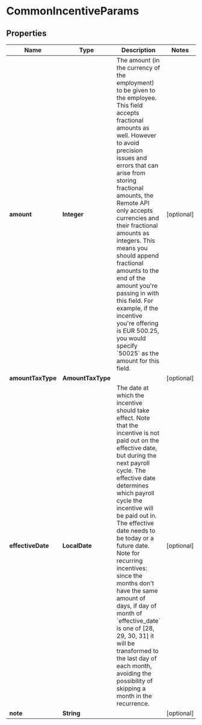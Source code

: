 

# CommonIncentiveParams


## Properties

| Name | Type | Description | Notes |
|------------ | ------------- | ------------- | -------------|
|**amount** | **Integer** | The amount (in the currency of the employment) to be given to the employee.  This field accepts fractional amounts as well. However to avoid precision issues and errors that can arise from storing fractional amounts, the Remote API only accepts currencies and their fractional amounts as integers. This means you should append fractional amounts to the end of the amount you&#39;re passing in with this field.  For example, if the incentive you&#39;re offering is EUR 500.25, you would specify &#x60;50025&#x60; as the amount for this field.  |  [optional] |
|**amountTaxType** | **AmountTaxType** |  |  [optional] |
|**effectiveDate** | **LocalDate** | The date at which the incentive should take effect.  Note that the incentive is not paid out on the effective date, but during the next payroll cycle. The effective date determines which payroll cycle the incentive will be paid out in.  The effective date needs to be today or a future date.  Note for recurring incentives: since the months don&#39;t have the same amount of days, if day of month of &#x60;effective_date&#x60; is one of [28, 29, 30, 31] it will be transformed to the last day of each month, avoiding the possibility of skipping a month in the recurrence.  |  [optional] |
|**note** | **String** |  |  [optional] |



